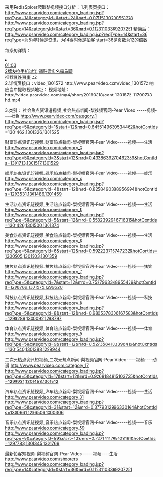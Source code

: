 采用RedisSpider爬取梨视频接口分析：
1.列表页接口：
http://www.pearvideo.com/category_loading.jsp?reqType=14&categoryId=&start=24&mrd=0.07115130200551278
http://www.pearvideo.com/category_loading.jsp?reqType=14&categoryId=&start=36&mrd=0.11231103369207251
精简后：
http://www.pearvideo.com/category_loading.jsp?reqType=14&start=36
reqType=为5得时候是资讯，为14得时候是拍客
start=36是页数为12的倍数

每条的详情：
<li class="categoryem">
            <div class="vervideo-bd">
                <a href="video_1301572" class="vervideo-lilink actplay">
                    <div class="vervideo-img" >
                        <div class="verimg-view"><div  class="img" style="background-image: url(http://image2.pearvideo.com/cont/20180318/cont-1301572-11080403.jpg);"></div></div>
                        <div class="cm-duration">01:03</div>
                        </div>
                    <div class="vervideo-title">2牌友抢手机过年,销赃留实名露马脚</div>
                </a>
                <div class="actcont-auto">
                    <span class='source yc'>推荐</span><a href="author_10571419" class="author">百姓百事</a>
                                <span class="fav" data-id="1301572">22</span>
                </div>
            </div>
        </li>
2.详情页接口：video_1301572
http://www.pearvideo.com/video_1301572
响应当中提取视频地址：
<script type="text/javascript">var contId="1301572",liveStatusUrl="liveStatus.jsp",liveSta="",playSta="1",autoPlay=!1,isLiving=!1,isVrVideo=!1,hdflvUrl="",sdflvUrl="",hdUrl="",sdUrl="",ldUrl="",srcUrl="http://video.pearvideo.com/mp4/short/20180318/cont-1301572-11709793-hd.mp4",vdoUrl=srcUrl,skinRes="//www.pearvideo.com/domain/skin",videoCDN="//video.pearvideo.com";</script>
视频地址：
http://video.pearvideo.com/mp4/short/20180318/cont-1301572-11709793-hd.mp4

3.类别：
社会热点资讯短视频_社会热点新闻-梨视频官网-Pear Video -----视频----社会
http://www.pearvideo.com/category_1
http://www.pearvideo.com/category_loading.jsp?reqType=5&categoryId=1&start=12&mrd=0.6455149630534462&hotContIds=1301462,1301326,1301525

财富热点资讯短视频_财富热点新闻-梨视频官网-Pear Video-----视频----生活
http://www.pearvideo.com/category_3
http://www.pearvideo.com/category_loading.jsp?reqType=5&categoryId=3&start=12&mrd=0.4338639270462359&hotContIds=1301713,1301517,1301529

娱乐热点资讯短视频_娱乐热点新闻-梨视频官网-Pear Video-----视频----娱乐
http://www.pearvideo.com/category_4
http://www.pearvideo.com/category_loading.jsp?reqType=5&categoryId=4&start=12&mrd=0.8258490388956994&hotContIds=1293531,1301486,1301459

生活热点资讯短视频_生活热点新闻-梨视频官网-Pear Video-----视频----生活
http://www.pearvideo.com/category_5
http://www.pearvideo.com/category_loading.jsp?reqType=5&categoryId=5&start=12&mrd=0.5582392946716315&hotContIds=1301426,1301500,1301374

美食热点资讯短视频_美食热点新闻-梨视频官网-Pear Video-----视频----生活
http://www.pearvideo.com/category_6
http://www.pearvideo.com/category_loading.jsp?reqType=5&categoryId=6&start=12&mrd=0.592223716747232&hotContIds=1300505,1301503,1301359

搞笑热点资讯短视频_搞笑热点新闻-梨视频官网-Pear Video-----视频----搞笑
http://www.pearvideo.com/category_7
http://www.pearvideo.com/category_loading.jsp?reqType=5&categoryId=7&start=12&mrd=0.7527963348955429&hotContIds=1298789,1301575,1299620

科技热点资讯短视频_科技热点新闻-梨视频官网-Pear Video-----视频----科技
http://www.pearvideo.com/category_8
http://www.pearvideo.com/category_loading.jsp?reqType=5&categoryId=8&start=12&mrd=0.9805378306167583&hotContIds=1299289,1300092,1298797

体育热点资讯短视频_体育热点新闻-梨视频官网-Pear Video-----视频----体育
http://www.pearvideo.com/category_9
http://www.pearvideo.com/category_loading.jsp?reqType=5&categoryId=9&start=12&mrd=0.5273584103396416&hotContIds=1301540,1301388,1299944

二次元热点资讯短视频_二次元热点新闻-梨视频官网-Pear Video-----视频----动漫
http://www.pearvideo.com/category_17
http://www.pearvideo.com/category_loading.jsp?reqType=5&categoryId=17&start=12&mrd=0.9268184815103735&hotContIds=1299931,1301458,1301512

汽车热点资讯短视频_汽车热点新闻-梨视频官网-Pear Video-----视频----生活
http://www.pearvideo.com/category_31
http://www.pearvideo.com/category_loading.jsp?reqType=5&categoryId=31&start=12&mrd=0.3779312996330164&hotContIds=1300661,1296506,1300306

音乐热点资讯短视频_音乐热点新闻-梨视频官网-Pear Video-----视频----音乐
http://www.pearvideo.com/category_59
http://www.pearvideo.com/category_loading.jsp?reqType=5&categoryId=59&start=12&mrd=0.7271411765108191&hotContIds=1297783,1301345,1301769

最新拍客短视频-梨视频官网-Pear Video -----视频----生活
http://www.pearvideo.com/shooters
http://www.pearvideo.com/category_loading.jsp?reqType=14&categoryId=&start=36&mrd=0.11231103369207251
